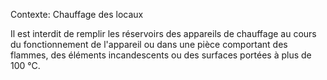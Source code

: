 Contexte: Chauffage des locaux

Il est interdit de remplir les réservoirs des appareils de chauffage au cours du fonctionnement de l'appareil ou dans une pièce comportant des flammes, des éléments incandescents ou des surfaces portées à plus de 100 °C.